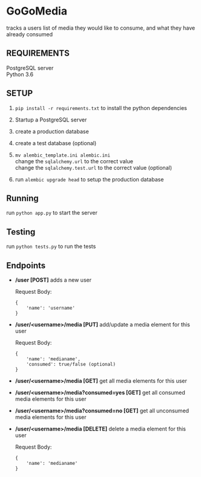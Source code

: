 # GoGoMedia                                                                                                  
                                                                                                             
tracks a users list of media they would like to consume, and what they have already consumed                 
                                                                                                             
## REQUIREMENTS                                                                                              
PostgreSQL server                                                                                            
Python 3.6                                                                                                   
                                                                                                             
## SETUP                                                                                                     
1. `pip install -r requirements.txt` to install the python dependencies                                      
                                                                                                             
2. Startup a PostgreSQL server                                                                               
                                                                                                             
3. create a production database                                                                              
                                                                                                             
4. create a test database (optional)                                                                         
                                                                                                             
5. `mv alembic_template.ini alembic.ini`                                                                     
change the `sqlalchemy.url` to the correct value                                                             
change the `sqlalchemy.test.url` to the correct value (optional)                                             
                                                                                                             
6. run `alembic upgrade head` to setup the production database                                               
                                                                                                             
## Running                                                                                                   
run `python app.py` to start the server                                                                      
                                                                                                             
## Testing                                                                                                   
run `python tests.py` to run the tests                                                                       
                                                                                                             
## Endpoints                                                                                                 

- **/user [POST]** adds a new user
	
    Request Body:
    
    ```
    {
    	'name': 'username'
    }
    ```
                                                                                                             
- **/user/\<username>/media [PUT]** add/update a media element for this user

	Request Body:
	
    ```
    {
    	'name': 'medianame',
        'consumed': true/false (optional)
    }
    ```
    
- **/user/\<username>/media [GET]** get all media elements for this user

- **/user/\<username>/media?consumed=yes [GET]** get all consumed media elements for this user

- **/user/\<username>/media?consumed=no [GET]** get all unconsumed media elements for this user

- **/user/\<username>/media [DELETE]** delete a media element for this user

	Request Body:
    
    ```
    {
    	'name': 'medianame'
    }
    ```

